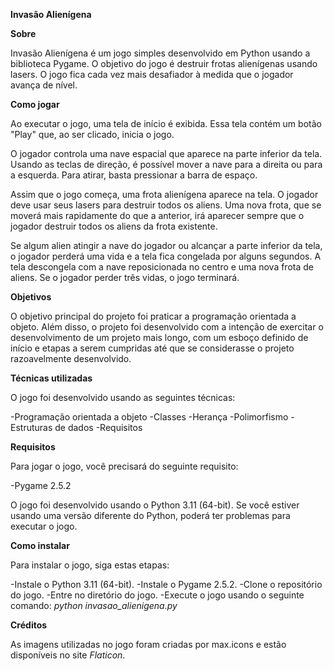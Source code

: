 **Invasão Alienígena**

__Sobre__

Invasão Alienígena é um jogo simples desenvolvido em Python usando a biblioteca Pygame. O objetivo do jogo é destruir frotas alienígenas usando lasers. O jogo fica cada vez mais desafiador à medida que o jogador avança de nível.

__Como jogar__

Ao executar o jogo, uma tela de início é exibida. Essa tela contém um botão "Play" que, ao ser clicado, inicia o jogo. 

O jogador controla uma nave espacial que aparece na parte inferior da tela. Usando as teclas de direção,
é possível mover a nave para a direita ou para a esquerda. Para atirar, basta pressionar a barra de espaço.

Assim que o jogo começa, uma frota alienígena aparece na tela. O jogador deve usar seus lasers para destruir todos os aliens. Uma nova frota, que se moverá mais rapidamente do que a anterior, irá aparecer sempre que o jogador destruir todos os aliens da frota existente.

Se algum alien atingir a nave do jogador ou alcançar a parte inferior da tela, o jogador perderá uma vida e a tela fica congelada por alguns segundos. A tela descongela com a nave reposicionada no centro e uma nova frota
de aliens. Se o jogador perder três vidas, o jogo terminará.

__Objetivos__

O objetivo principal do projeto foi praticar a programação orientada a objeto. Além disso, o projeto foi desenvolvido com a intenção de exercitar o desenvolvimento de um projeto mais longo, com um esboço definido de início e etapas a serem cumpridas até que se considerasse o projeto razoavelmente desenvolvido.

__Técnicas utilizadas__

O jogo foi desenvolvido usando as seguintes técnicas:

-Programação orientada a objeto
-Classes
-Herança
-Polimorfismo
-Estruturas de dados
-Requisitos

__Requisitos__ 

Para jogar o jogo, você precisará do seguinte requisito:

-Pygame 2.5.2

O jogo foi desenvolvido usando o Python 3.11 (64-bit). Se você estiver usando uma versão diferente do Python, poderá ter problemas para executar o jogo.

__Como instalar__

Para instalar o jogo, siga estas etapas:

-Instale o Python 3.11 (64-bit).
-Instale o Pygame 2.5.2.
-Clone o repositório do jogo.
-Entre no diretório do jogo.
-Execute o jogo usando o seguinte comando: *python invasao_alienigena.py*


__Créditos__

As imagens utilizadas no jogo foram criadas por max.icons e estão disponíveis no site *Flaticon*.